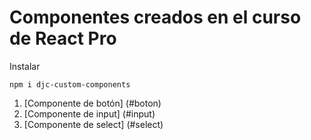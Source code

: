 # Componentes creados en el curso de React Pro

Instalar 

```
npm i djc-custom-components
```

1. [Componente de botón] (#boton)
2. [Componente de input] (#input)
3. [Componente de select] (#select)